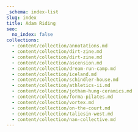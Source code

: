 ```yaml
---
_schema: index-list
slug: index
title: Adam Riding
seo:
  no_index: false
collections:
  - content/collection/annotations.md
  - content/collection/dirt-zine.md
  - content/collection/dirt-zine.md
  - content/collection/ascension.md
  - content/collection/dream-run-camp.md
  - content/collection/iceland.md
  - content/collection/schindler-house.md
  - content/collection/athletics-ii.md
  - content/collection/jotham-hung-ceramics.md
  - content/collection/forma-pilates.md
  - content/collection/vortex.md
  - content/collection/on-the-court.md
  - content/collection/taliesin-west.md
  - content/collection/nan-collective.md
---
```

